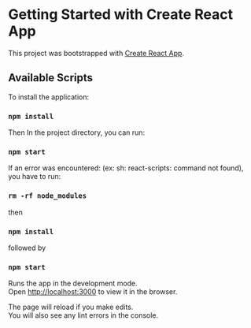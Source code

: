  # Getting Started with Create React App

This project was bootstrapped with [Create React App](https://github.com/facebook/create-react-app).

## Available Scripts

To install the application:
### `npm install`

Then In the project directory, you can run:

### `npm start`

If an error was encountered: (ex: sh: react-scripts: command not found), you have to run:

### `rm -rf node_modules`
then
### `npm install`
followed by 
### `npm start`

Runs the app in the development mode.\
Open [http://localhost:3000](http://localhost:3000) to view it in the browser.

The page will reload if you make edits.\
You will also see any lint errors in the console.